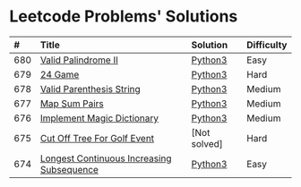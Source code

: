 # Leetcode Problems' Solutions

| #    | Title                                                                                                                 | Solution                                                  | Difficulty |
| :--- | :-------------------------------------------------------------------------------------------------------------------- | :-------------------------------------------------------- | :--------- |
| 680  | [Valid Palindrome II](https://leetcode.com/problems/valid-palindrome-ii/)                                             | [Python3](./valid_palindrome.py)                          | Easy       |
| 679  | [24 Game](https://leetcode.com/problems/24-game/)                                                                     | [Python3](./24_game.py)                                   | Hard       |
| 678  | [Valid Parenthesis String](https://leetcode.com/problems/valid-parenthesis-string/)                                   | [Python3](./valid_parenthesis_string.py)                  | Medium     |
| 677  | [Map Sum Pairs](https://leetcode.com/problems/map-sum-pairs/)                                                         | [Python3](./map_sun_pairs.py)                             | Medium     |
| 676  | [Implement Magic Dictionary](https://leetcode.com/problems/implement-magic-dictionary/)                               | [Python3](./implement_magic_dictionary.py)                | Medium     |
| 675  | [Cut Off Tree For Golf Event](https://leetcode.com/problems/cut-off-trees-for-golf-event/)                            | [Not solved]                                              | Hard       |
| 674  | [Longest Continuous Increasing Subsequence](https://leetcode.com/problems/longest-continuous-increasing-subsequence/) | [Python3](./longest_continuous_increasing_subsequence.py) | Easy       |